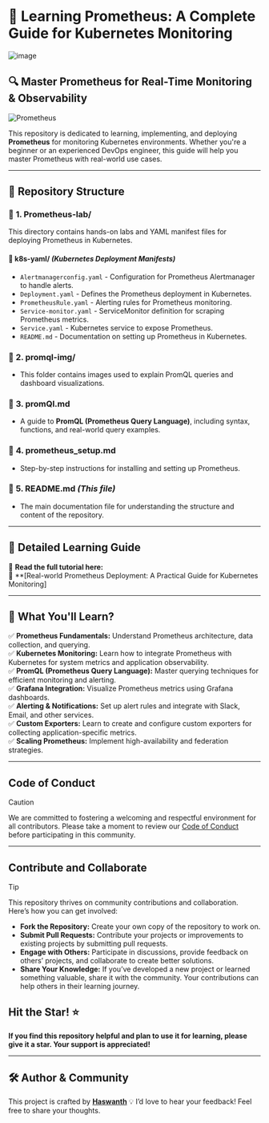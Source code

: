 # 🚀 **Learning Prometheus: A Complete Guide for Kubernetes Monitoring**  

![image](https://github.com/user-attachments/assets/a05a517d-f140-4b26-8a70-b8d722b9740d)
 

## 🔍 **Master Prometheus for Real-Time Monitoring & Observability** 

![Prometheus](https://imgur.com/EZe96QW.png)

This repository is dedicated to learning, implementing, and deploying **Prometheus** for monitoring Kubernetes environments. Whether you're a beginner or an experienced DevOps engineer, this guide will help you master Prometheus with real-world use cases.

---

## 📌 **Repository Structure**  

### 📂 **1. Prometheus-lab/**  

This directory contains hands-on labs and YAML manifest files for deploying Prometheus in Kubernetes.  

#### 📌 **k8s-yaml/** *(Kubernetes Deployment Manifests)*  

- `Alertmanagerconfig.yaml` - Configuration for Prometheus Alertmanager to handle alerts.  
- `Deployment.yaml` - Defines the Prometheus deployment in Kubernetes.  
- `PrometheusRule.yaml` - Alerting rules for Prometheus monitoring.  
- `Service-monitor.yaml` - ServiceMonitor definition for scraping Prometheus metrics.  
- `Service.yaml` - Kubernetes service to expose Prometheus.  
- `README.md` - Documentation on setting up Prometheus in Kubernetes.  

### 📂 **2. promql-img/**  

- This folder contains images used to explain PromQL queries and dashboard visualizations.  

### 📜 **3. promQl.md**  

- A guide to **PromQL (Prometheus Query Language)**, including syntax, functions, and real-world query examples.  

### 📜 **4. prometheus_setup.md**  

- Step-by-step instructions for installing and setting up Prometheus.  

### 📜 **5. README.md** *(This file)*  

- The main documentation file for understanding the structure and content of the repository.  

---

## 📖 **Detailed Learning Guide**  

📌 **Read the full tutorial here:**  
🔗 **[Real-world Prometheus Deployment: A Practical Guide for Kubernetes Monitoring] 

---

## 🚀 **What You'll Learn?**  

✅ **Prometheus Fundamentals:** Understand Prometheus architecture, data collection, and querying.  
✅ **Kubernetes Monitoring:** Learn how to integrate Prometheus with Kubernetes for system metrics and application observability.  
✅ **PromQL (Prometheus Query Language):** Master querying techniques for efficient monitoring and alerting.  
✅ **Grafana Integration:** Visualize Prometheus metrics using Grafana dashboards.  
✅ **Alerting & Notifications:** Set up alert rules and integrate with Slack, Email, and other services.  
✅ **Custom Exporters:** Learn to create and configure custom exporters for collecting application-specific metrics.  
✅ **Scaling Prometheus:** Implement high-availability and federation strategies.  

---

## **Code of Conduct**

> [!CAUTION]
>
> We are committed to fostering a welcoming and respectful environment for all contributors. Please take a moment to review our [Code of Conduct](./CODE_OF_CONDUCT.md) before participating in this community.

---

## **Contribute and Collaborate**

> [!TIP]
> This repository thrives on community contributions and collaboration. Here’s how you can get involved:
>
> - **Fork the Repository:** Create your own copy of the repository to work on.
> - **Submit Pull Requests:** Contribute your projects or improvements to existing projects by submitting pull requests.
> - **Engage with Others:** Participate in discussions, provide feedback on others’ projects, and collaborate to create better solutions.
> - **Share Your Knowledge:** If you’ve developed a new project or learned something valuable, share it with the community. Your contributions can help others in their learning journey.


## **Hit the Star!** ⭐

**If you find this repository helpful and plan to use it for learning, please give it a star. Your support is appreciated!**

---

## 🛠️ **Author & Community**  

This project is crafted by **[Haswanth](https://github.com/Haswanthkondamadugula)** 💡
I’d love to hear your feedback! Feel free to share your thoughts.  

